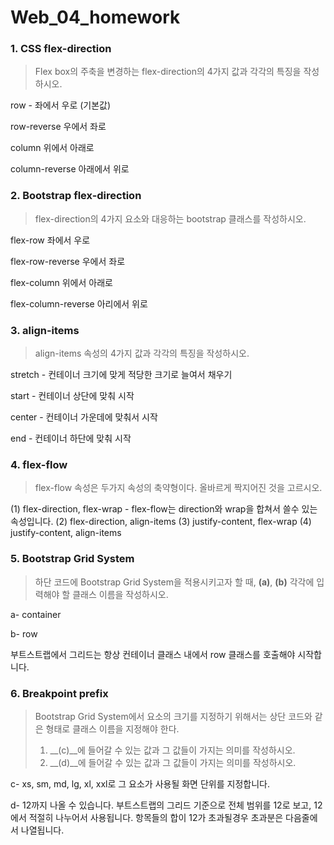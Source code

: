 # Web_04_homework





### 1. CSS flex-direction

> Flex box의 주축을 변경하는 flex-direction의 4가지 값과 각각의 특징을 작성하시오.

row - 좌에서 우로 (기본값)

row-reverse 우에서 좌로

column 위에서 아래로

column-reverse 아래에서 위로



### 2. Bootstrap flex-direction

> flex-direction의 4가지 요소와 대응하는 bootstrap 클래스를 작성하시오.

flex-row  좌에서 우로

flex-row-reverse 우에서 좌로

flex-column 위에서 아래로

flex-column-reverse 아리에서 위로



### 3. align-items

> align-items 속성의 4가지 값과 각각의 특징을 작성하시오.

stretch - 컨테이너 크기에 맞게 적당한 크기로 늘여서 채우기

start - 컨테이너 상단에 맞춰 시작

center - 컨테이너 가운데에 맞춰서 시작

end - 컨테이너 하단에 맞춰 시작



### 4. flex-flow

> flex-flow 속성은 두가지 속성의 축약형이다. 올바르게 짝지어진 것을 고르시오.

(1) flex-direction, flex-wrap - flex-flow는 direction와 wrap을 합쳐서 쓸수 있는 속성입니다.
(2) flex-direction, align-items
(3) justify-content, flex-wrap
(4) justify-content, align-items



### 5. Bootstrap Grid System

> 하단 코드에 Bootstrap Grid System을 적용시키고자 할 때, __(a)__, __(b)__ 각각에
> 입력해야 할 클래스 이름을 작성하시오.

a- container

b- row

부트스트랩에서 그리드는 항상 컨테이너 클래스 내에서 row 클래스를 호출해야 시작합니다.



### 6. Breakpoint prefix

> Bootstrap Grid System에서 요소의 크기를 지정하기 위해서는 상단 코드와 같은 형태로
> 클래스 이름을 지정해야 한다.
> 1) __(c)__에 들어갈 수 있는 값과 그 값들이 가지는 의미를 작성하시오.
> 2) __(d)__에 들어갈 수 있는 값과 그 값들이 가지는 의미를 작성하시오.

c- xs, sm, md, lg, xl, xxl로 그 요소가 사용될 화면 단위를 지정합니다.

d- 12까지 나올 수 있습니다. 부트스트랩의 그리드 기준으로 전체 범위를 12로 보고, 12에서 적절히 나누어서 사용됩니다. 항목들의 합이 12가 초과될경우 초과분은 다음줄에서 나열됩니다.
